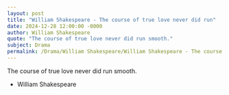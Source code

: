 ```yaml
---
layout: post
title: "William Shakespeare - The course of true love never did run"
date: 2024-12-28 12:00:00 -0000
author: William Shakespeare
quote: "The course of true love never did run smooth."
subject: Drama
permalink: /Drama/William Shakespeare/William Shakespeare - The course of true love never did run
---
```


The course of true love never did run smooth.

- William Shakespeare
